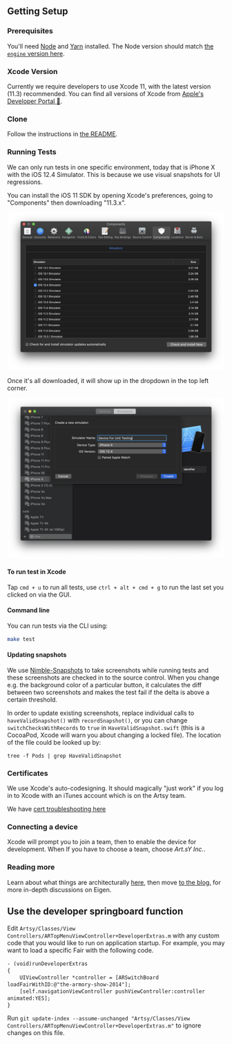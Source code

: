 ## Getting Setup

### Prerequisites

You'll need [Node](https://nodejs.org/en/) and [Yarn](https://yarnpkg.com/en/) installed. The Node version should match [the `engine` version here](https://github.com/artsy/emission/blob/master/package.json).

### Xcode Version

Currently we require developers to use Xcode 11, with the latest version (11.3) recommended. You can find all versions of Xcode from [Apple's Developer Portal 🔐](http://developer.apple.com/download/more/).

### Clone

Follow the instructions in [the README](https://github.com/artsy/eigen).

### Running Tests

We can only run tests in one specific environment, today that is iPhone X with the iOS 12.4 Simulator. This is because we use visual snapshots for UI regressions.

You can install the iOS 11 SDK by opening Xcode's preferences, going to "Components" then downloading "11.3.x".

<p align="center">
  <img src="screenshots/install-ios-12.png" />
</p>

Once it's all downloaded, it will show up in the dropdown in the top left corner.

<p align="center">
  <img src="screenshots/simulator-window.png" />
</p>

#### To run test in Xcode

Tap `cmd + u` to run all tests, use `ctrl + alt + cmd + g` to run the last set you clicked on via the GUI.

#### Command line

You can run tests via the CLI using:

```sh
make test
```

#### Updating snapshots

We use [Nimble-Snapshots](https://github.com/ashfurrow/Nimble-Snapshots) to take screenshots while running tests and
these screenshots are checked in to the source control. When you change e.g. the background color of a particular
button, it calculates the diff between two screenshots and makes the test fail if the delta is above a certain
threshold.

In order to update existing screenshots, replace individual calls to `haveValidSnapshot()` with `recordSnapshot()`,
or you can change `switchChecksWithRecords` to `true` in `HaveValidSnapshot.swift` (this is a CocoaPod, Xcode will
warn you about changing a locked file). The location of the file could be looked up by:

```
tree -f Pods | grep HaveValidSnapshot
```

### Certificates

We use Xcode's auto-codesigning. It should magically "just work" if you log in to Xcode with an iTunes account
which is on the Artsy team.

We have [cert troubleshooting here](https://github.com/artsy/eigen/blob/master/docs/certs.md)

### Connecting a device

Xcode will prompt you to join a team, then to enable the device for development. When If you have to choose a team, choose _Art.sY Inc._.

### Reading more

Learn about what things are architecturally [here](https://github.com/artsy/eigen/blob/master/docs/overview.md), then move [to the blog.](http://artsy.github.io/blog/categories/eigen/) for more in-depth discussions on Eigen.

## Use the developer springboard function

Edit `Artsy/Classes/View Controllers/ARTopMenuViewController+DeveloperExtras.m` with any custom code that you would like to run on application startup. For example, you may want to load a specific Fair with the following code.

```objc
- (void)runDeveloperExtras
{
    UIViewController *controller = [ARSwitchBoard loadFairWithID:@"the-armory-show-2014"];
    [self.navigationViewController pushViewController:controller animated:YES];
}
```

Run `git update-index --assume-unchanged "Artsy/Classes/View Controllers/ARTopMenuViewController+DeveloperExtras.m"` to ignore changes on this file.

